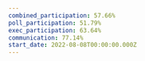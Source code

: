 ```yaml
---
combined_participation: 57.66%
poll_participation: 51.79%
exec_participation: 63.64%
communication: 77.14%
start_date: 2022-08-08T00:00:00.000Z
---
```

